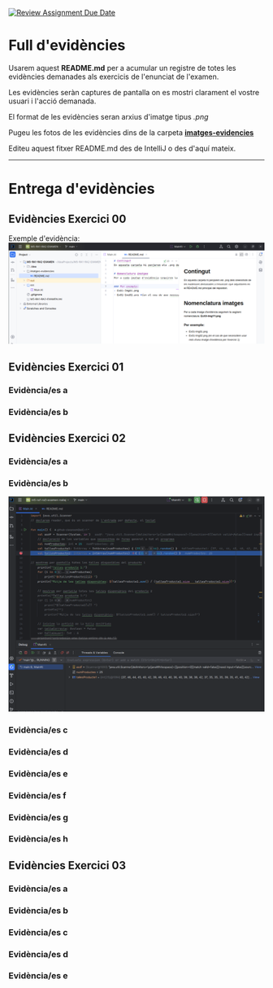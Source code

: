 [![Review Assignment Due Date](https://classroom.github.com/assets/deadline-readme-button-22041afd0340ce965d47ae6ef1cefeee28c7c493a6346c4f15d667ab976d596c.svg)](https://classroom.github.com/a/prNKG_kO)
# Full d'evidències
Usarem aquest **README.md** per a acumular un registre de totes les evidències demanades als exercicis de l'enunciat de l'examen.

Les evidències seràn captures de pantalla on es mostri clarament el vostre usuari i l'acció demanada.

El format de les evidències seran arxius d'imatge tipus *.png*

Pugeu les fotos de les evidències dins de la carpeta **[imatges-evidencies](imatges_evidencies)**

Editeu aquest fitxer README.md des de IntelliJ o des d'aquí mateix.

---
# Entrega d'evidències

## Evidències Exercici 00
Exemple d'evidència:
![Ex00- Img00](imatges_evidencies/Ex00-Img00.png)

## Evidències Exercici 01
### Evidència/es a
### Evidència/es b

## Evidències Exercici 02
### Evidència/es a
### Evidència/es b
![breakpoint_.png](imatges_evidencies/breakpoint_.png)
### Evidència/es c
### Evidència/es d
### Evidència/es e
### Evidència/es f
### Evidència/es g
### Evidència/es h

## Evidències Exercici 03
### Evidència/es a
### Evidència/es b
### Evidència/es c
### Evidència/es d
### Evidència/es e
